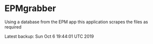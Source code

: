 # EPMgrabber
Using a database from the EPM app this application scrapes the files as required


Latest backup: Sun Oct 6 19:44:01 UTC 2019
